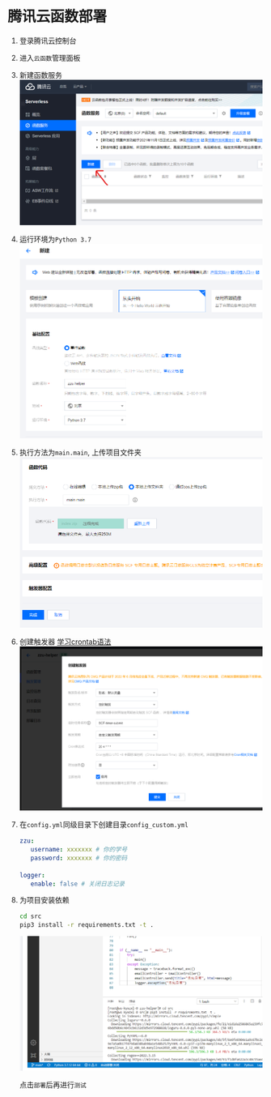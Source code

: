 # 腾讯云函数部署

1. 登录腾讯云控制台

2. 进入`云函数`管理面板

3. 新建函数服务
   ![新建函数服务](./image/cloud-step-1.png)

4. 运行环境为`Python 3.7`
   ![运行环境](./image/cloud-step-2.png)

5. 执行方法为`main.main`, 上传项目文件夹
   ![上传](./image/cloud-step-3.png)

6. 创建触发器
   [学习crontab语法](https://www.runoob.com/linux/linux-comm-crontab.html)  
   ![创建触发器](image/cloud-step-4.png)

7. 在`config.yml`同级目录下创建目录`config_custom.yml`

   ```yaml
   zzu:
      username: xxxxxxx # 你的学号
      password: xxxxxxx # 你的密码
   
   logger:
      enable: false # 关闭日志记录
   ```

8. 为项目安装依赖

   ```bash
   cd src
   pip3 install -r requirements.txt -t . 
   ```

   ![安装依赖](image/cloud-step-5.png)

   点击`部署`后再进行`测试`
